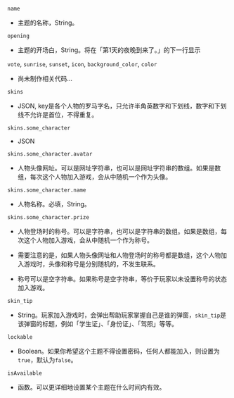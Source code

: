 ```name```
- 主题的名称，String。

```opening```
- 主题的开场白，String。将在「第1天的夜晚到来了。」的下一行显示

```vote```, ```sunrise```, ```sunset```, ```icon```, ```background_color```, ```color```
- 尚未制作相关代码...

```skins```
- JSON, key是各个人物的罗马字名，只允许半角英数字和下划线，数字和下划线不允许是首位，不得重复。

```skins.some_character```
- JSON

```skins.some_character.avatar```
- 人物头像网址。可以是网址字符串，也可以是网址字符串的数组。如果是数组，每次这个人物加入游戏，会从中随机一个作为头像。

```skins.some_character.name```
- 人物名称。必填，String。

```skins.some_character.prize```
- 人物登场时的称号。可以是字符串，也可以是字符串的数组。如果是数组，每次这个人物加入游戏，会从中随机一个作为称号。

- 需要注意的是，如果人物头像网址和人物登场时的称号都是数组，这个人物加入游戏时，头像和称号是分别随机的，不发生联系。

- 称号可以是空字符串。如果称号是空字符串，等价于玩家以未设置称号的状态加入游戏。

```skin_tip```
- String。玩家加入游戏时，会弹出帮助玩家掌握自己是谁的弹窗，```skin_tip```是该弹窗的标题，例如「学生证」、「身份证」、「驾照」等等。

```lockable```
- Boolean。如果你希望这个主题不得设置密码，任何人都能加入，则设置为```true```，默认为```false```。

```isAvailable```
- 函数。可以更详细地设置某个主题在什么时间内有效。